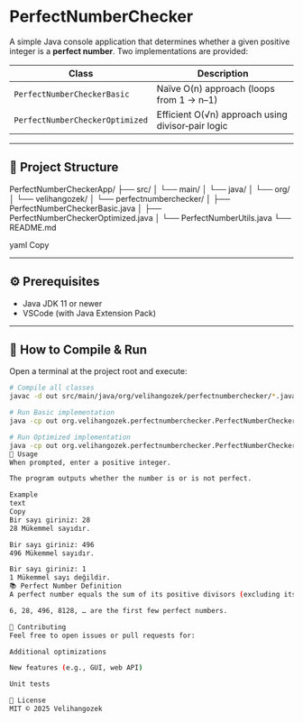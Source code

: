 # PerfectNumberChecker

A simple Java console application that determines whether a given positive integer is a **perfect number**. Two implementations are provided:

| Class | Description |
|-------|-------------|
| `PerfectNumberCheckerBasic` | Naïve O(n) approach (loops from 1 → n–1) |
| `PerfectNumberCheckerOptimized` | Efficient O(√n) approach using divisor‑pair logic |

---

## 📁 Project Structure

PerfectNumberCheckerApp/ ├── src/ │ └── main/ │ └── java/ │ └── org/ │ └── velihangozek/ │ └── perfectnumberchecker/ │ ├── PerfectNumberCheckerBasic.java │ ├── PerfectNumberCheckerOptimized.java │ └── PerfectNumberUtils.java └── README.md

yaml
Copy

---

## ⚙️ Prerequisites

- Java JDK 11 or newer  
- VSCode (with Java Extension Pack)  

---

## 🚀 How to Compile & Run

Open a terminal at the project root and execute:

```bash
# Compile all classes
javac -d out src/main/java/org/velihangozek/perfectnumberchecker/*.java

# Run Basic implementation
java -cp out org.velihangozek.perfectnumberchecker.PerfectNumberCheckerBasic

# Run Optimized implementation
java -cp out org.velihangozek.perfectnumberchecker.PerfectNumberCheckerOptimized
🎯 Usage
When prompted, enter a positive integer.

The program outputs whether the number is or is not perfect.

Example
text
Copy
Bir sayı giriniz: 28
28 Mükemmel sayıdır.

Bir sayı giriniz: 496
496 Mükemmel sayıdır.

Bir sayı giriniz: 1
1 Mükemmel sayı değildir.
📚 Perfect Number Definition
A perfect number equals the sum of its positive divisors (excluding itself).

6, 28, 496, 8128, … are the first few perfect numbers.

🔧 Contributing
Feel free to open issues or pull requests for:

Additional optimizations

New features (e.g., GUI, web API)

Unit tests

📄 License
MIT © 2025 Velihangozek